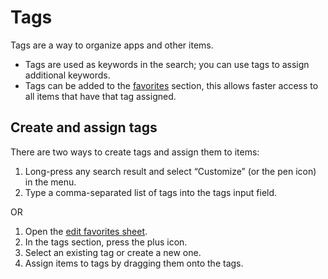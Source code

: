 # Tags

Tags are a way to organize apps and other items.

- Tags are used as keywords in the search; you can use tags to assign additional keywords.
- Tags can be added to the [favorites](favorites) section, this allows faster access to all items that have that tag assigned.

## Create and assign tags

There are two ways to create tags and assign them to items:

1. Long-press any search result and select “Customize” (or the pen icon) in the menu.
2. Type a comma-separated list of tags into the tags input field.

OR

1. Open the [edit favorites sheet](/docs/user-guide/concepts/favorites#customization).
2. In the tags section, press the plus icon.
3. Select an existing tag or create a new one.
4. Assign items to tags by dragging them onto the tags.
